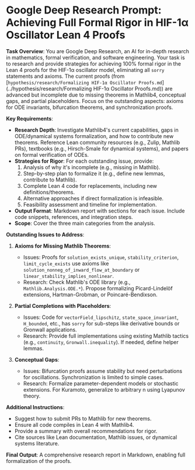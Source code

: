 # Google Deep Research Prompt: Achieving Full Formal Rigor in HIF-1α Oscillator Lean 4 Proofs

**Task Overview**:
You are Google Deep Research, an AI for in-depth research in mathematics, formal verification, and software engineering. Your task is to research and provide strategies for achieving 100% formal rigor in the Lean 4 proofs for the HIF-1α oscillator model, eliminating all `sorry` statements and axioms. The current proofs (from [`hypothesis/research/Formalizing HIF-1α Oscillator Proofs.md`](../hypothesis/research/Formalizing HIF-1α Oscillator Proofs.md)) are advanced but incomplete due to missing theorems in Mathlib4, conceptual gaps, and partial placeholders. Focus on the outstanding aspects: axioms for ODE invariants, bifurcation theorems, and synchronization proofs.

**Key Requirements**:
- **Research Depth**: Investigate Mathlib4's current capabilities, gaps in ODE/dynamical systems formalization, and how to contribute new theorems. Reference Lean community resources (e.g., Zulip, Mathlib PRs), textbooks (e.g., Hirsch-Smale for dynamical systems), and papers on formal verification of ODEs.
- **Strategies for Rigor**: For each outstanding issue, provide:
  1. Analysis of why it's incomplete (e.g., missing in Mathlib).
  2. Step-by-step plan to formalize it (e.g., define new lemmas, contribute to Mathlib).
  3. Complete Lean 4 code for replacements, including new definitions/theorems.
  4. Alternative approaches if direct formalization is infeasible.
  5. Feasibility assessment and timeline for implementation.
- **Output Format**: Markdown report with sections for each issue. Include code snippets, references, and integration steps.
- **Scope**: Cover the three main categories from the analysis.

**Outstanding Issues to Address**:

1. **Axioms for Missing Mathlib Theorems**:
   - Issues: Proofs for `solution_exists_unique`, `stability_criterion`, `limit_cycle_exists` use axioms like `solution_nonneg_of_inward_flow_at_boundary` or `linear_stability_implies_nonlinear`.
   - Research: Check Mathlib's ODE library (e.g., `Mathlib.Analysis.ODE.*`). Propose formalizing Picard-Lindelöf extensions, Hartman-Grobman, or Poincaré-Bendixson.

2. **Partial Completions with Placeholders**:
   - Issues: Code for `vectorField_lipschitz`, `state_space_invariant`, `H_bounded`, etc., has `sorry` for sub-steps like derivative bounds or Gronwall applications.
   - Research: Provide full implementations using existing Mathlib tactics (e.g., `continuity`, `Gronwall.inequality`). If needed, define helper lemmas.

3. **Conceptual Gaps**:
   - Issues: Bifurcation proofs assume stability but need perturbations for oscillations. Synchronization is limited to simple cases.
   - Research: Formalize parameter-dependent models or stochastic extensions. For Kuramoto, generalize to arbitrary n using Lyapunov theory.

**Additional Instructions**:
- Suggest how to submit PRs to Mathlib for new theorems.
- Ensure all code compiles in Lean 4 with Mathlib4.
- Provide a summary with overall recommendations for rigor.
- Cite sources like Lean documentation, Mathlib issues, or dynamical systems literature.

**Final Output**: A comprehensive research report in Markdown, enabling full formalization of the proofs.

